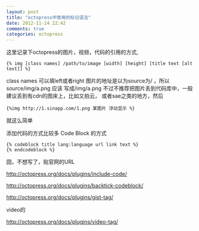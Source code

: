```yaml
---
layout: post
title: "octopress中常用的标记语法"
date: 2012-11-24 22:42
comments: true
categories: octopress
---
```


这里记录下octopress的图片，视频，代码的引用的方式,

    {% img [class names] /path/to/image [width] [height] [title text [alt text]] %}

class names 可以填left或者right 图片的地址是以为source为/ ，所以source/img/a.png 应该
写成/img/a.png 不过不推荐把图片丢到代码库中，一般建议丢到有cdn的图床上，比如又拍云，
或者sae之类的地方，然后

    {%img http://1.sinapp.com/1.png 某图片 浮动显示 %}

就这么简单

添加代码的方式比较多
Code Block 的方式

    {% codeblock title lang:language url link text %}
    {% endcodeblock %}

囧，不想写了，贴官网的URL

http://octopress.org/docs/plugins/include-code/

http://octopress.org/docs/plugins/backtick-codeblock/

http://octopress.org/docs/plugins/gist-tag/

video的

http://octopress.org/docs/plugins/video-tag/
